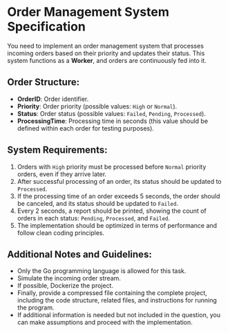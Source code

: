 # Order Management System Specification

You need to implement an order management system that processes incoming orders based on their priority and updates their status. This system functions as a **Worker**, and orders are continuously fed into it.

## Order Structure:
- **OrderID**: Order identifier.
- **Priority**: Order priority (possible values: `High` or `Normal`).
- **Status**: Order status (possible values: `Failed`, `Pending`, `Processed`).
- **ProcessingTime**: Processing time in seconds (this value should be defined within each order for testing purposes).

## System Requirements:
1. Orders with `High` priority must be processed before `Normal` priority orders, even if they arrive later.
2. After successful processing of an order, its status should be updated to `Processed`.
3. If the processing time of an order exceeds 5 seconds, the order should be canceled, and its status should be updated to `Failed`.
4. Every 2 seconds, a report should be printed, showing the count of orders in each status: `Pending`, `Processed`, and `Failed`.
5. The implementation should be optimized in terms of performance and follow clean coding principles.

## Additional Notes and Guidelines:
- Only the Go programming language is allowed for this task.
- Simulate the incoming order stream.
- If possible, Dockerize the project.
- Finally, provide a compressed file containing the complete project, including the code structure, related files, and instructions for running the program.
- If additional information is needed but not included in the question, you can make assumptions and proceed with the implementation.
